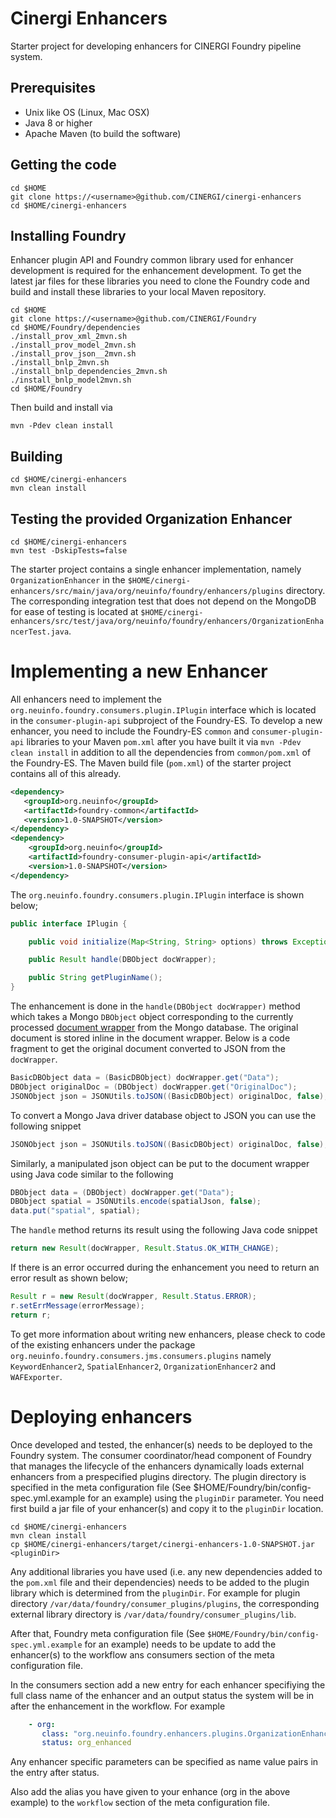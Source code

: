 Cinergi Enhancers
=================

Starter project for developing enhancers for CINERGI Foundry pipeline system.

Prerequisites
-------------

* Unix like OS (Linux, Mac OSX)
* Java 8 or higher
* Apache Maven (to build the software)


Getting the code
----------------

    cd $HOME
    git clone https://<username>@github.com/CINERGI/cinergi-enhancers
    cd $HOME/cinergi-enhancers

Installing Foundry 
------------------

Enhancer plugin API and Foundry common library used for enhancer development is required for the enhancement development. To get the latest jar files for these libraries you need to clone the Foundry code and build and install these libraries to your local Maven repository.

    cd $HOME
    git clone https://<username>@github.com/CINERGI/Foundry
    cd $HOME/Foundry/dependencies
    ./install_prov_xml_2mvn.sh
    ./install_prov_model_2mvn.sh
    ./install_prov_json__2mvn.sh
    ./install_bnlp_2mvn.sh
    ./install_bnlp_dependencies_2mvn.sh
    ./install_bnlp_model2mvn.sh
    cd $HOME/Foundry

Then build and install via

    mvn -Pdev clean install

Building
--------

    cd $HOME/cinergi-enhancers
    mvn clean install


Testing the provided Organization Enhancer
------------------------------------------

    cd $HOME/cinergi-enhancers
    mvn test -DskipTests=false

The starter project contains a single enhancer implementation, namely `OrganizationEnhancer` in the `$HOME/cinergi-enhancers/src/main/java/org/neuinfo/foundry/enhancers/plugins` directory.
The corresponding integration test that does not depend on the MongoDB for ease of testing is located at `$HOME/cinergi-enhancers/src/test/java/org/neuinfo/foundry/enhancers/OrganizationEnhancerTest.java`.

# Implementing a new Enhancer

All enhancers need to implement the `org.neuinfo.foundry.consumers.plugin.IPlugin` interface which is located 
in the `consumer-plugin-api` subproject of the Foundry-ES. To develop a new enhancer, you need to include 
the Foundry-ES `common` and `consumer-plugin-api` libraries to your Maven `pom.xml` after you have built it 
via `mvn -Pdev clean install` in addition to all the dependencies from `common/pom.xml` of the Foundry-ES. The Maven build file (`pom.xml`) of the 
starter project contains all of this already.

```xml
<dependency>
   <groupId>org.neuinfo</groupId>
   <artifactId>foundry-common</artifactId>
   <version>1.0-SNAPSHOT</version>
</dependency>
<dependency>
    <groupId>org.neuinfo</groupId>
    <artifactId>foundry-consumer-plugin-api</artifactId>
    <version>1.0-SNAPSHOT</version>
</dependency>

```

The `org.neuinfo.foundry.consumers.plugin.IPlugin` interface is shown below; 

```java
public interface IPlugin {

    public void initialize(Map<String, String> options) throws Exception;

    public Result handle(DBObject docWrapper);

    public String getPluginName();
}
```

The enhancement is done in the `handle(DBObject docWrapper)` method which takes a Mongo `DBObject` 
object corresponding to the currently processed [document wrapper](doc/doc_ingestion.md) from the Mongo database. 
The original document is stored inline in the document wrapper. 
Below is a code fragment to get the original document converted to JSON from the `docWrapper`.

```java
BasicDBObject data = (BasicDBObject) docWrapper.get("Data");
DBObject originalDoc = (DBObject) docWrapper.get("OriginalDoc");
JSONObject json = JSONUtils.toJSON((BasicDBObject) originalDoc, false);

```

To convert a Mongo Java driver database object to JSON you can use the following snippet

```java
JSONObject json = JSONUtils.toJSON((BasicDBObject) originalDoc, false);
```

Similarly, a manipulated json object can be put to the document wrapper using Java code similar to the following

```java
DBObject data = (DBObject) docWrapper.get("Data");
DBObject spatial = JSONUtils.encode(spatialJson, false);
data.put("spatial", spatial);
```

The `handle` method returns its result using the following Java code snippet

```java
return new Result(docWrapper, Result.Status.OK_WITH_CHANGE);
```

If there is an error occurred during the enhancement you need to return an error result as shown below;

```java
Result r = new Result(docWrapper, Result.Status.ERROR);
r.setErrMessage(errorMessage);
return r;
```

To get more information about writing new enhancers, please check to code of the existing enhancers under the 
package `org.neuinfo.foundry.consumers.jms.consumers.plugins` namely 
`KeywordEnhancer2`, `SpatialEnhancer2`, `OrganizationEnhancer2` and `WAFExporter`.

# Deploying enhancers

Once developed and tested, the enhancer(s) needs to be deployed to the Foundry system. The consumer coordinator/head component of Foundry that manages the lifecycle of the enhancers dynamically loads external enhancers from a prespecified plugins directory. The plugin directory is specified in the meta configuration file (See $HOME/Foundry/bin/config-spec.yml.example for an example) using the `pluginDir` parameter. 
You need first build a jar file of your enhancer(s) and copy it to the `pluginDir` location. 

    cd $HOME/cinergi-enhancers
    mvn clean install
    cp $HOME/cinergi-enhancers/target/cinergi-enhancers-1.0-SNAPSHOT.jar <pluginDir>

Any additional libraries you have used (i.e. any new dependencies added to the `pom.xml` file and their dependencies) needs to be added to the plugin library which is determined from the `pluginDir`. For example for plugin directory `/var/data/foundry/consumer_plugins/plugins`, the corresponding external library directory is `/var/data/foundry/consumer_plugins/lib`.

After that, Foundry meta configuration file (See `$HOME/Foundry/bin/config-spec.yml.example` for an example) needs to be update to add the enhancer(s) to the 
workflow ans consumers section of the meta configuration file. 

In the consumers section add a new entry for each enhancer specifiying the full class name of the enhancer and an output status the system will be in after the enhancement in the workflow. For example

```YAML
    - org:
       class: "org.neuinfo.foundry.enhancers.plugins.OrganizationEnhancer"
       status: org_enhanced

```
Any enhancer specific parameters can be specified as name value pairs in the entry after status.

Also add the alias you have given to your enhance (org in the above example) to the `workflow` section of the meta configuration file.


    






